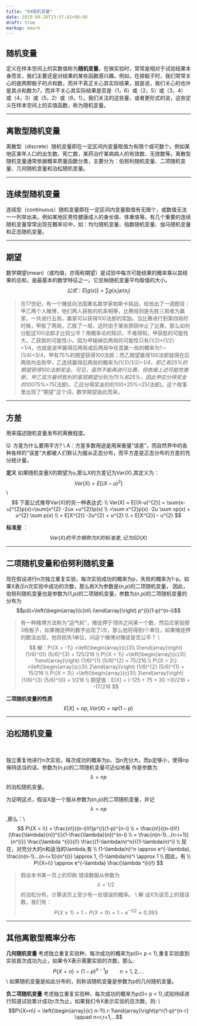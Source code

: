 ```yaml
---
title: "04随机变量"
date: 2019-09-26T13:57:42+08:00
draft: true
markup: mmark
---
```


## 随机变量
定义在样本空间上的实数值称为**随机变量**，在做实验时，常常是相对于试验结果本身而言，我们主要还是对结果的某些函数感兴趣。例如，在掷骰子时，我们常常关心的是两颗骰子的点和数，而并不真正关心其实际结果，就是说，我们关心的也许是其点和数为7，而并不关心其实际结果是否是（1，6）或（2，5）或（3，4）或（4，3）或（5，2）或（6，1）。我们关注的这些量，或者更形式的说，这些定义在样本空间上的实值函数，称为随机变量。

---

## 离散型随机变量
离散型（discrete）随机变量即在一定区间内变量取值为有限个或可数个。例如某地区某年人口的出生数、死亡数，某药治疗某病病人的有效数、无效数等。离散型随机变量通常依据概率质量函数分类，主要分为：伯努利随机变量、二项随机变量、几何随机变量和泊松随机变量。

---

## 连续型随机变量
连续型（continuous）随机变量即在一定区间内变量取值有无限个，或数值无法一一列举出来。例如某地区男性健康成人的身长值、体重值等。有几个重要的连续随机变量常常出现在概率论中，如：均匀随机变量、指数随机变量、伽马随机变量和正态随机变量。

---

## 期望
数学期望(mean)（或均值，亦简称期望）是试验中每次可能结果的概率乘以其结果的总和，是最基本的数学特征之一。它反映随机变量平均取值的大小。
$$公式： E[g(x)] = \sum g(x_i)p(x_i)$$

> 在17世纪，有一个赌徒向法国著名数学家帕斯卡挑战，给他出了一道题目：甲乙两个人赌博，他们两人获胜的机率相等，比赛规则是先胜三局者为赢家，一共进行五局，赢家可以获得100法郎的奖励。当比赛进行到第四局的时候，甲胜了两局，乙胜了一局，这时由于某些原因中止了比赛，那么如何分配这100法郎才比较公平？用概率论的知识，不难得知，甲获胜的可能性大，乙获胜的可能性小。因为甲输掉后两局的可能性只有(1/2)×(1/2）=1/4，也就是说甲赢得后两局或后两局中任意赢一局的概率为1－(1/4)=3/4，甲有75%的期望获得100法郎；而乙期望赢得100法郎就得在后两局均击败甲，乙连续赢得后两局的概率为(1/2)*(1/2)=1/4，即乙有25%的期望获得100法郎奖金。可见，虽然不能再进行比赛，但依据上述可能性推断，甲乙双方最终胜利的客观期望分别为75%和25%，因此甲应分得奖金的100*75%=75(法郎)，乙应分得奖金的的100×25%=25(法郎)。这个故事里出现了“期望”这个词，数学期望由此而来。

---

## 方差
用来描述随机变量发布的离散程度。

Q: 方差为什么要用平方? \\
A：方差多数用途是用来衡量“误差”，而自然界中的各种各样的“误差”大都被人们默认为服从正态分布，而平方差是正态分布的方差的充分统计量。

**定义** 如果随机变量X的期望为u,那么X的方差记为Var(X),其定义为：$$ Var(X) = E[(X-u)^{2}]$$ \\
$$
下面公式推导Var(X)的另一种表达式: \\
Var(X) = E[(X-u)^{2}] = \sum(x-u)^{2}p(x)=\sum(x^{2} -2ux +u^{2})p(x) \\
=\sum x^{2}p(x) -2u \sum xp(x) + u^{2} \sum p(x) \\
= E[X^{2}] -2u^{2} + u^{2}  \\
= E[X^{2}] - u^{2}
$$ 


**标准差** ：$$Var(X)的平方根称为X的标准差,记为SD(X)$$

---

## 二项随机变量和伯努利随机变量
现在假设进行n次独立重复实验，每次实验成功的概率为p，失败的概率为1-p。如果X表示n次实验中成功的次数，那么称X为参数是(n,p)的二项随机变量，
因此，伯努利随机变量也是参数为(1,p)的二项随机变量，参数为(n,p)的二项随机变量的分布为$$p(i)=\left(\begin{array}{c}n\\ i\end{array}\right) p^{i}(1-p)^{n-i}$$
> 有一种赌博方法称为“运气轮”，赌徒押于1到6之间某一个数，然后庄家投掷3枚骰子，如果赌徒押的数字出现了i次，那么他将得到i个单位，如果赌徒押的数没出现，他将损失1单位，问这个赌博对赌徒是否公平？ \\
$$
解：P\{X = -1\} =\left(\begin{array}{c}3\\ 0\end{array}\right) (1/6)^{0} (5/6)^{3} = 125/216 \\
P\{X = 1\} =\left(\begin{array}{c}3\\ 1\end{array}\right) (1/6)^{1} (5/6)^{2} = 75/216 \\
P\{X = 2\} =\left(\begin{array}{c}3\\ 2\end{array}\right) (1/6)^{2} (5/6)^{1} = 15/216 \\
P\{X = 3\} =\left(\begin{array}{c}3\\ 3\end{array}\right) (1/6)^{3} (5/6)^{0} = 1/216  \\
期望值：E[X] = (-125 + 75 + 30 +3)/216 = -17/216
$$

**二项随机变量的性质** $$E[X]=np, Var(X)=np(1-p)$$

---

## 泊松随机变量

<br>

独立重复地进行n次实验，每次成功的概率为p，当n充分大，而p足够小，使得np保持适当的话，参数为(n,p)的二项随机变量可近似地看
作是参数为 $$\lambda = np $$的泊松随机变量。 

为证明这点，假设X是一个服从参数为(n,p)的二项随机变量，并记$$\lambda = np $$,那么：\\
$$
P\{X = i\} = \frac{n!}{(n-i)!i!}p^{i}(1-p)^{n-i} \\
= \frac{n!}{(n-i)!i!}(\frac{\lambda}{n})^{i}(1-\frac{\lambda}{n})^{n-i} \\
= \frac{n(n-1)...(n-i+1)}{n^{i}} \frac{\lambda ^{i}}{i!} \frac{(1-\lambda/n)^n}{(1-\lambda/n)^i} \\
现在，对充分大的n和适当的\lambda,有 \\
(1-\lambda/n)^n \approx e^{-\lambda}, \frac{n(n-1)...(n-i+1)}{n^{i}} \approx 1, (1-\lambda/n)^i \approx 1 \\
因此，有 \\
P\{X=i\} \approx e^{-\lambda} \frac{\lambda ^i}{i!}
$$

> 假设本书某一页上的印刷 错误数服从参数为$$\lambda = 1/2$$的泊松分布，计算该页上至少有一处错误的概率。 \\
解 设X为该页上的错误数，我们有：$$P\{X \ge 1\} = 1- P\{ X=0\} = 1 - e^{-1/2} \approx 0.393 $$

---

## 其他离散型概率分布

**几何随机变量** 考虑独立重复实验种，每次成功的概率为p(0< p < 1),重复实验直到实验首次成功为止，如果令X表示需要实验的次数，那么:
$$ P\{X=n\} = (1-p)^{n-1}p \qquad n=1,2,...$$ \\
如果随机变量是如此分布的，则称该随机变量是参数为p的几何随机变量。

**负二项随机变量** 考虑独立重复实验种，每次成功的概率为p(0< p < 1),试验持续进行知道试验累计成功r次为止，如果我们令X表示实验的总次数，则: \\
$$P\{X=n\} = \left(\begin{array}{c} n-1\\ r-1\end{array}\right)p^r(1-p)^{n-r} \qquad  n=r,r+1,...$$